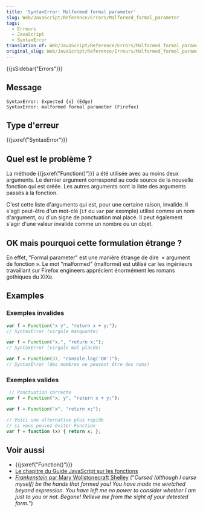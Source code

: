 ```yaml
---
title: 'SyntaxError: Malformed formal parameter'
slug: Web/JavaScript/Reference/Errors/Malformed_formal_parameter
tags:
  - Erreurs
  - JavaScript
  - SyntaxError
translation_of: Web/JavaScript/Reference/Errors/Malformed_formal_parameter
original_slug: Web/JavaScript/Reference/Erreurs/Malformed_formal_parameter
---
```

{{jsSidebar("Errors")}}

## Message

    SyntaxError: Expected {x} (Edge)
    SyntaxError: malformed formal parameter (Firefox)

## Type d'erreur

{{jsxref("SyntaxError")}}

## Quel est le problème ?

La méthode {{jsxref("Function()")}} a été utilisée avec au moins deux arguments. Le dernier argument correspond au code source de la nouvelle fonction qui est créée. Les autres arguments sont la liste des arguments passés à la fonction.

C'est cette liste d'arguments qui est, pour une certaine raison, invalide. Il s'agit peut-être d'un mot-clé (`if` ou `var` par exemple) utilisé comme un nom d'argument, ou d'un signe de ponctuation mal placé. Il peut également s'agir d'une valeur invalide comme un nombre ou un objet.

## OK mais pourquoi cette formulation étrange ?

En effet, "Formal parameter" est une manière étrange de dire  « argument de fonction ». Le mot "malformed" (malformé) est utilisé car les ingénieurs travaillant sur Firefox engineers apprécient énormément les romans gothiques du XIXe.

## Examples

### Exemples invalides

```js example-bad
var f = Function("x y", "return x + y;");
// SyntaxError (virgule manquante)

var f = Function("x,", "return x;");
// SyntaxError (virgule mal placée)

var f = Function(37, "console.log('OK')");
// SyntaxError (des nombres ne peuvent être des noms)
```

### Exemples valides

```js example-good
 // Ponctuation correcte
var f = Function("x, y", "return x + y;");

var f = Function("x", "return x;");

// Voici une alternative plus rapide
// si vous pouvez éviter Function
var f = function (x) { return x; };
```

## Voir aussi

- {{jsxref("Function()")}}
- [Le chapitre du Guide JavaScript sur les fonctions](/fr/docs/Web/JavaScript/Guide/Fonctions)
- [_Frankenstein_ par Mary Wollstonecraft Shelley](https://www.gutenberg.org/ebooks/84) ("_Cursed (although I curse myself) be the hands that formed you! You have made me wretched beyond expression. You have left me no power to consider whether I am just to you or not. Begone! Relieve me from the sight of your detested form._")

